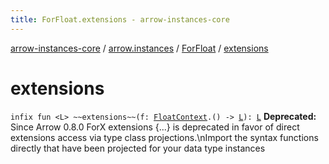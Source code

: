 ```yaml
---
title: ForFloat.extensions - arrow-instances-core
---
```


[arrow-instances-core](../../index.html) / [arrow.instances](../index.html) / [ForFloat](index.html) / [extensions](./extensions.html)

# extensions

`infix fun <L> ~~extensions~~(f: `[`FloatContext`](../-float-context.html)`.() -> `[`L`](extensions.html#L)`): `[`L`](extensions.html#L)
**Deprecated:** Since Arrow 0.8.0 ForX extensions {...} is deprecated in favor of direct extensions access via type class projections.\nImport the syntax functions directly that have been projected for your data type instances

